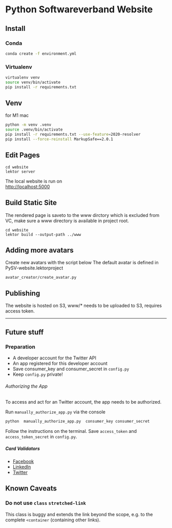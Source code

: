 Python Softwareverband Website
================================

## Install

### Conda

```bash
conda create -f environment.yml
```

### Virtualenv

 ```bash
virtualenv venv
source venv/bin/activate
pip install -r requirements.txt
```

## Venv

for M1 mac

```bash
python -m venv .venv
source .venv/bin/activate
pip install -r requirements.txt --use-feature=2020-resolver
pip install --force-reinstall MarkupSafe==2.0.1
   ```


## Edit Pages

    cd website
    lektor server

The local website is run on    
[http://localhost:5000](http://localhost:5000)

## Build Static Site

The rendered page is saveto to the www dirctory which is excluded from VC, make sure a www directory is available in project root.

    cd website
    lektor build --output-path ../www


## Adding more avatars
Create new avatars with the script below
The default avatar is defined in PySV-website.lektorproject

    
    avatar_creator/create_avatar.py
    


## Publishing
The website is hosted on S3, www/* needs to be uploaded to S3, requires access token.  


---

## Future stuff

### Preparation
- A developer account for the Twitter API
- An app registered for this developer account
- Save consumer_key and consumer_secret in `config.py`
- Keep `config.py` private!

###### Authorizing the App

To access and act for an Twitter account, the app needs to be authorized.

Run `manually_authorize_app.py`  via the console

```bash
python  manually_authorize_app.py  consumer_key consumer_secret
```
Follow the instructions on the terminal.
Save `access_token` and `access_token_secret` in `config.py`.


##### Card Validators
- [Facebook]( https://developers.facebook.com/tools/debug/sharing/)
- [LinkedIn]( https://www.linkedin.com/post-inspector/inspect/)
- [Twitter]( https://cards-dev.twitter.com/validator)


## Known Caveats

### Do not use `class` `stretched-link`
This class is buggy and extends the link beyond the scope, e.g. to the complete `<container` (containing other links).
